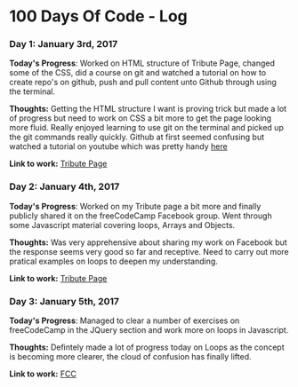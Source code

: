 # 100 Days Of Code - Log

### Day 1: January 3rd, 2017

**Today's Progress**: Worked on HTML structure of Tribute Page, changed some of the CSS, did a course on git and watched a tutorial on how to create repo's on github, push and pull content unto Github through using the terminal.

**Thoughts:** Getting the HTML structure I want is proving trick but made a lot of progress but need to work on CSS a bit more to get the page looking more fluid. Really enjoyed learning to use git on the terminal and picked up the git commands really quickly. Github at first seemed confusing but watched a tutorial on youtube which was pretty handy [here](https://www.youtube.com/watch?v=0fKg7e37bQE)

**Link to work:** [Tribute Page](http://codepen.io/MikeOsa123/pen/ENKQbB)

### Day 2: January 4th, 2017

**Today's Progress**: Worked on my Tribute page a bit more and finally publicly shared it on the freeCodeCamp Facebook group. Went through some Javascript material covering loops, Arrays and Objects.

**Thoughts:** Was very apprehensive about sharing my work on Facebook but the response seems very good so far and receptive. Need to carry out more pratical examples on loops to deepen my understanding.

**Link to work:** [Tribute Page](http://codepen.io/MikeOsa123/full/ENKQbB/)

### Day 3: January 5th, 2017

**Today's Progress**: Managed to clear a number of exercises on freeCodeCamp in the JQuery section and work more on loops in Javascript.

**Thoughts:** Defintely made a lot of progress today on Loops as the concept is becoming more clearer, the cloud of confusion has finally lifted.

**Link to work:** [FCC](https://www.freecodecamp.com/challenges/target-even-numbered-elements-using-jquery)
